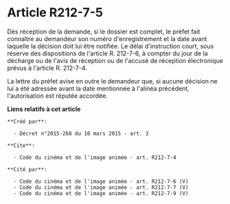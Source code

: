 # Article R212-7-5

Dès réception de la demande, si le dossier est complet, le préfet fait connaître au demandeur son numéro d'enregistrement et
la date avant laquelle la décision doit lui être notifiée. Le délai d'instruction court, sous réserve des dispositions de
l'article R. 212-7-6, à compter du jour de la décharge ou de l'avis de réception ou de l'accusé de réception électronique
prévus à l'article R. 212-7-4. 

La lettre du préfet avise en outre le demandeur que, si aucune décision ne lui a été adressée avant la date mentionnée à
l'alinéa précédent, l'autorisation est réputée accordée.

**Liens relatifs à cet article**

	**Créé par**:

	  - Décret n°2015-268 du 10 mars 2015 - art. 3

	**Cite**:

	  - Code du cinéma et de l'image animée - art. R212-7-4

	**Cité par**:

	  - Code du cinéma et de l'image animée - art. R212-7-6 (V)
	  - Code du cinéma et de l'image animée - art. R212-7-7 (V)
	  - Code du cinéma et de l'image animée - art. R212-7-9 (V)
